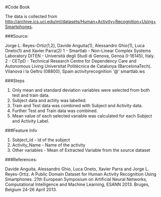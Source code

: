 #Code Book  

The data is collected from http://archive.ics.uci.edu/ml/datasets/Human+Activity+Recognition+Using+Smartphones.

###Source:

Jorge L. Reyes-Ortiz(1,2), Davide Anguita(1), Alessandro Ghio(1), Luca Oneto(1) and Xavier Parra(2)
1 - Smartlab - Non-Linear Complex Systems Laboratory
DITEN - Università degli Studi di Genova, Genoa (I-16145), Italy. 
2 - CETpD - Technical Research Centre for Dependency Care and Autonomous Living
Universitat Politècnica de Catalunya (BarcelonaTech). Vilanova i la Geltrú (08800), Spain
activityrecognition '@' smartlab.ws


###Steps

1. Only mean and standard deviation variables were selected from both test and train data.
2. Subject data and actiity was labelled.
3. Train and Test data was combined with Subject and Activity data.
4. Further Test and Train data was combined.
5. Mean value of each selected variable was calculated for each Subject and Activity Label.


###Feature Info

1. Subject_Id - Id of the subject
2. Activity_Name - Name of the activity
3. Other variables - Mean of Extracted Variable from the source dataset


###References:

Davide Anguita, Alessandro Ghio, Luca Oneto, Xavier Parra and Jorge L. Reyes-Ortiz. A Public Domain Dataset for Human Activity Recognition Using Smartphones. 21th European Symposium on Artificial Neural Networks, Computational Intelligence and Machine Learning, ESANN 2013. Bruges, Belgium 24-26 April 2013.